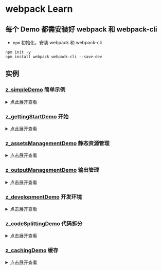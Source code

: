 # webpack Learn

## 每个 Demo 都需安装好 webpack 和 webpack-cli

- `npm` 初始化，安装 webpack 和 webpack-cli

```dos?linenums
npm init -y
npm install webpack webpack-cli --save-dev
```

## 实例

### [z_simpleDemo](https://github.com/somethingAboutLearn/WebpackLearn/tree/master/z_simpleDemo) 简单示例

<details>

<summary>点此展开查看</summary>

- webpack 的最小一个示例。
- 通过在 `webpack.conf.js` 里简单的配输入输出，然后在页面中引入打包后的文件查看。
- 了解一下 webpack 是什么，以及它是如何工作的。

</details>

### [z_gettingStartDemo](https://github.com/somethingAboutLearn/WebpackLearn/tree/master/z_gettingStartDemo) 开始

<details>

<summary>点此展开查看</summary>

- 没有 `webpack.conf.js` 文件，通过 `package.json` 中 `"main"` 字段，设置 webpack 的入口文件。

</details>

### [z_assetsManagementDemo](https://github.com/somethingAboutLearn/WebpackLearn/tree/master/z_assetsManagementDemo) 静态资源管理

<details>

<summary>点击展开查看</summary>

- 静态资源载入方式。
- 加载 css ，用加载器 `style-loader`、`css-loader` 。
- 加载图片、字体 ，用文件加载器 `file-loader` 。
- 加载 .xml 文件，用 xml 加载器 `xml-loader`
- 加载 .csv 文件，用 csv 加载器 `csv-loader` 。

</details>

### [z_outputManagementDemo](https://github.com/somethingAboutLearn/WebpackLearn/tree/master/z_outputManagementDemo) 输出管理

<details>

<summary>点击展开查看</summary>

- 将打包后生成的文件自动添加到 `index.html` 中，配置 `HtmlWebpackPlugin` 插件实现。
- 每次打包前都需要先移除历史（`dist/`）目录，再生成新的目录，为了 避免手动操作（`rm -rf dist/`），配置 `CleanWebpackPlugin` 插件实现。

</details>

### [z_developmentDemo](https://github.com/somethingAboutLearn/WebpackLearn/tree/master/z_developmentDemo) 开发环境

<details>

<summary>点击展开查看</summary>

- 开发环境下便于定位客户端输出的错误，设置 `webpack` 的 `mode: 'development'` 和 `devtool: 'inline-source-map'` 。
- 修改源代码想实现自动打包，配置 `package.json` 中的脚本 `"watch": "webpack --watch"` 。
- 修改源代码或执行某个命令，自动通过浏览器打开 `http://localhost:8080` ，配置 `webpack-dev-server` 。

</details>

### [z_codeSplittingDemo](https://github.com/somethingAboutLearn/WebpackLearn/tree/master/z_codeSplittingDemo) 代码拆分

<details>

<summary>点击展开查看</summary>

- 不同文件内的相同引用可以提取输出到一个新的公用文件内，避免重复，通过配置 `webpack.config.js` 的 `optimization : { splitChunks: { chunks: 'all' } }` 。
- `import default from './[name].js'` 与 `import('./[name].js')` 的区别，前者静态引入，后者按需引入。

</details>

### [z_cachingDemo](https://github.com/somethingAboutLearn/WebpackLearn/tree/master/z_cachingDemo) 缓存

<details>

<summary>点击展开查看</summary>

- 利用浏览器的缓存机制，减少请求次数
- 利用 hash 随机字符串作为文件的名称，实现非覆盖更新

</details>
